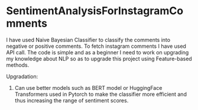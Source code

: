 # SentimentAnalysisForInstagramComments

I have used Naive Bayesian Classifier to classify the comments into negative or positive comments. To fetch instagram comments I have used API call. The code is simple and as a beginner I need to work on upgrading my knowledge about NLP so as to upgrade this project using Feature-based methods.

Upgradation:
1) Can use better models such as BERT model or HuggingFace Transformers used in Pytorch to make the classifier more efficient and thus increasing the range of sentiment scores.
